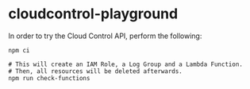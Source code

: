 # cloudcontrol-playground

In order to try the Cloud Control API, perform the following:

```
npm ci

# This will create an IAM Role, a Log Group and a Lambda Function.
# Then, all resources will be deleted afterwards.
npm run check-functions
```
